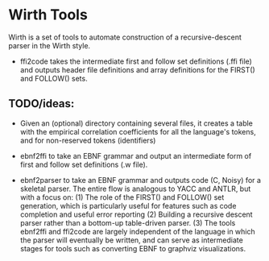 Wirth Tools
===========
Wirth is a set of tools to automate construction of a recursive-descent
parser in the Wirth style.

*	ffi2code takes the intermediate first and follow set definitions
	(.ffi file) and outputs header file definitions and array
	definitions for the FIRST() and FOLLOW() sets.




TODO/ideas:
-----------

*	Given an (optional) directory containing several files,
	it creates a table with the empirical correlation
	coefficients for all the language's tokens, and for
	non-reserved tokens (identifiers)

*	ebnf2ffi to take an EBNF grammar and output an intermediate
	form of first and follow set definitions (.w file).

*	ebnf2parser to take an EBNF grammar and outputs code (C,
	Noisy) for a skeletal parser. The entire flow is analogous
	to YACC and ANTLR, but with a focus on:
	(1)	The role of the FIRST() and FOLLOW() set generation,
		which is particularly useful for features such as
		code completion and useful error reporting
	(2)	Building a recursive descent parser rather than a
		bottom-up table-driven parser.
	(3)	The tools ebnf2ffi and ffi2code are largely independent
		of the language in which the parser will eventually be
		written, and can serve as intermediate stages for tools
		such as converting EBNF to graphviz visualizations.
